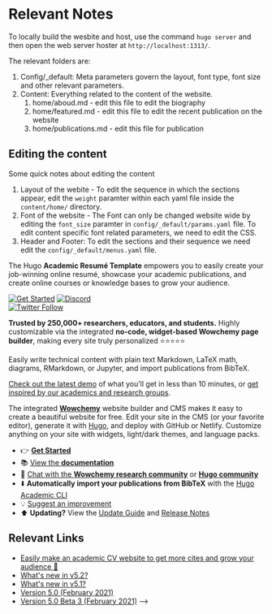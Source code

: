 # Relevant Notes

To locally build the wesbite and host, use the command `hugo server` and then open the web server hoster at `http://localhost:1313/`. 

The relevant folders are:

1. Config/\_default: Meta parameters govern the layout, font type, font size and other relevant parameters.
2. Content: Everything related to the content of the website. 
	1. home/aboud.md - edit this file to edit the biography
	2. home/featured.md - edit this file to edit the recent publication on the website
	3. home/publications.md - edit this file for publication


## Editing the content


Some quick notes about editing the content

1. Layout of the webite - To edit the sequence in which the sections appear, edit the `weight` paramter within each yaml file inside the `content/home/` directory.
2. Font of the website - The Font can only be changed website wide by editing the `font_size` paramter in `config/_default/params.yaml` file. To edit content specific font related parameters, we need to edit the CSS. 
3. Header and Footer: To edit the sections and their sequence we need edit the `config/_default/menus.yaml` file. 


<!-- # Old Hugo Readme

## [Hugo Academic Theme](https://github.com/wowchemy/starter-hugo-academic)

[![Screenshot](./preview.png)](https://wowchemy.com/hugo-themes/) -->

The Hugo **Academic Resumé Template** empowers you to easily create your job-winning online resumé, showcase your academic publications, and create online courses or knowledge bases to grow your audience.

[![Get Started](https://img.shields.io/badge/-Get%20started-ff4655?style=for-the-badge)](https://wowchemy.com/hugo-themes/)
[![Discord](https://img.shields.io/discord/722225264733716590?style=for-the-badge)](https://discord.com/channels/722225264733716590/742892432458252370/742895548159492138)  
[![Twitter Follow](https://img.shields.io/twitter/follow/wowchemy?label=Follow%20on%20Twitter)](https://twitter.com/wowchemy)

️**Trusted by 250,000+ researchers, educators, and students.** Highly customizable via the integrated **no-code, widget-based Wowchemy page builder**, making every site truly personalized ⭐⭐⭐⭐⭐

Easily write technical content with plain text Markdown, LaTeX math, diagrams, RMarkdown, or Jupyter, and import publications from BibTeX.

[Check out the latest demo](https://academic-demo.netlify.app/) of what you'll get in less than 10 minutes, or [get inspired by our academics and research groups](https://wowchemy.com/creators/).

The integrated [**Wowchemy**](https://wowchemy.com) website builder and CMS makes it easy to create a beautiful website for free. Edit your site in the CMS (or your favorite editor), generate it with [Hugo](https://github.com/gohugoio/hugo), and deploy with GitHub or Netlify. Customize anything on your site with widgets, light/dark themes, and language packs.

- 👉 [**Get Started**](https://wowchemy.com/hugo-themes/)
- 📚 [View the **documentation**](https://wowchemy.com/docs/)
- 💬 [Chat with the **Wowchemy research community**](https://discord.gg/z8wNYzb) or [**Hugo community**](https://discourse.gohugo.io)
- ⬇️ **Automatically import your publications from BibTeX** with the [Hugo Academic CLI](https://github.com/wowchemy/hugo-academic-cli)
- 💡 [Suggest an improvement](https://github.com/wowchemy/wowchemy-hugo-themes/issues)
- ⬆️ **Updating?** View the [Update Guide](https://wowchemy.com/docs/hugo-tutorials/update/) and [Release Notes](https://github.com/wowchemy/wowchemy-hugo-themes/releases)

## Relevant Links

- [Easily make an academic CV website to get more cites and grow your audience 🚀](https://wowchemy.com/blog/easily-make-academic-website/)
- [What&#39;s new in v5.2?](https://wowchemy.com/blog/whats-new-in-v5.2/)
- [What&#39;s new in v5.1?](https://wowchemy.com/blog/whats-new-in-v5.1/)
- [Version 5.0 (February 2021)](https://wowchemy.com/blog/version-5.0-february-2021/)
- [Version 5.0 Beta 3 (February 2021)](https://wowchemy.com/blog/version-5.0-beta-3-february-2021/) -->